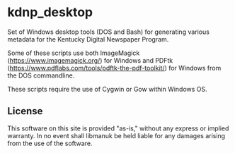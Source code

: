 # kdnp_desktop
Set of Windows desktop tools (DOS and Bash) for generating various metadata for the Kentucky Digital Newspaper Program.

Some of these scripts use both ImageMagick (https://www.imagemagick.org/) for Windows and PDFtk (https://www.pdflabs.com/tools/pdftk-the-pdf-toolkit/) for Windows from the DOS commandline.

These scripts require the use of Cygwin or Gow within Windows OS.

## License
This software on this site is provided "as-is," without any express or implied warranty. In no event shall libmanuk be held liable for any damages arising from the use of the software.

